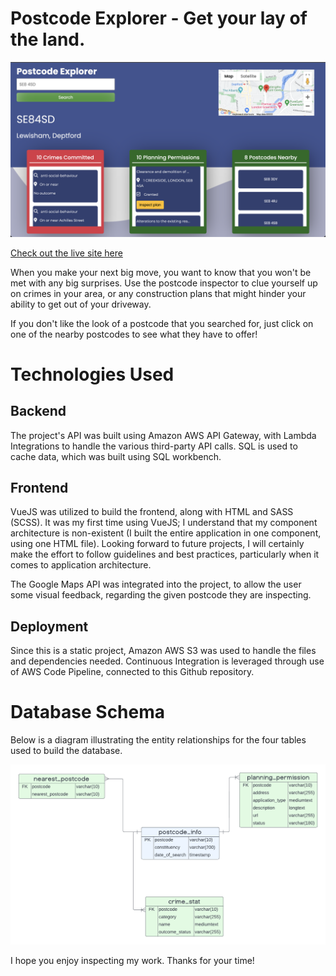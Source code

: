 # Postcode Explorer - Get your lay of the land.

![Postcode Explorer Screenshot](docs/readme_images/screenshot1.png)

[Check out the live site here](https://xander-capstone-bucket.s3.us-east-2.amazonaws.com/index.html)

When you make your next big move, you want to know that you won't be met with any big surprises. Use the postcode inspector to clue yourself up on crimes in your area, or any construction plans that might hinder your ability to get out of your driveway.

If you don't like the look of a postcode that you searched for, just click on one of the nearby postcodes to see what they have to offer!

# Technologies Used

## Backend
The project's API was built using Amazon AWS API Gateway, with Lambda Integrations to handle the various third-party API calls. SQL is used to cache data, which was built using SQL workbench.

## Frontend
VueJS was utilized to build the frontend, along with HTML and SASS (SCSS). It was my first time using VueJS; I understand that my component architecture is non-existent (I built the entire application in one component, using one HTML file). Looking forward to future projects, I will certainly make the effort to follow guidelines and best practices, particularly when it comes to application architecture.

The Google Maps API was integrated into the project, to allow the user some visual feedback, regarding the given postcode they are inspecting.


## Deployment

Since this is a static project, Amazon AWS S3 was used to handle the files and dependencies needed. Continuous Integration is leveraged through use of AWS Code Pipeline, connected to this Github repository.

# Database Schema

Below is a diagram illustrating the entity relationships for the four tables used
to build the database.

![Database Schema](docs/readme_images/screenshot3.png)

I hope you enjoy inspecting my work. Thanks for your time!
